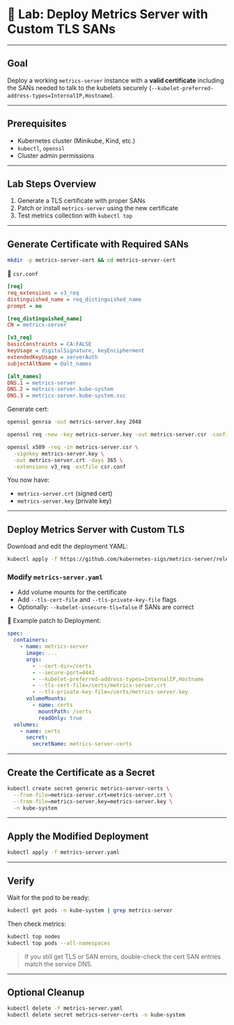 
# 🔬 Lab: Deploy Metrics Server with Custom TLS SANs

---

## Goal

Deploy a working `metrics-server` instance with a **valid certificate** including the SANs needed to talk to the kubelets securely (`--kubelet-preferred-address-types=InternalIP,Hostname`).

---

## Prerequisites

* Kubernetes cluster (Minikube, Kind, etc.)
* `kubectl`, `openssl`
* Cluster admin permissions

---

## Lab Steps Overview

1. Generate a TLS certificate with proper SANs
2. Patch or install `metrics-server` using the new certificate
3. Test metrics collection with `kubectl top`

---

## Generate Certificate with Required SANs

```bash
mkdir -p metrics-server-cert && cd metrics-server-cert
```

📄 `csr.conf`

```ini
[req]
req_extensions = v3_req
distinguished_name = req_distinguished_name
prompt = no

[req_distinguished_name]
CN = metrics-server

[v3_req]
basicConstraints = CA:FALSE
keyUsage = digitalSignature, keyEncipherment
extendedKeyUsage = serverAuth
subjectAltName = @alt_names

[alt_names]
DNS.1 = metrics-server
DNS.2 = metrics-server.kube-system
DNS.3 = metrics-server.kube-system.svc
```

Generate cert:

```bash
openssl genrsa -out metrics-server.key 2048

openssl req -new -key metrics-server.key -out metrics-server.csr -config csr.conf

openssl x509 -req -in metrics-server.csr \
  -signkey metrics-server.key \
  -out metrics-server.crt -days 365 \
  -extensions v3_req -extfile csr.conf
```

You now have:

* `metrics-server.crt` (signed cert)
* `metrics-server.key` (private key)

---

## Deploy Metrics Server with Custom TLS

Download and edit the deployment YAML:

```bash
kubectl apply -f https://github.com/kubernetes-sigs/metrics-server/releases/latest/download/components.yaml --dry-run=client -o yaml > metrics-server.yaml
```

### Modify `metrics-server.yaml`

* Add volume mounts for the certificate
* Add `--tls-cert-file` and `--tls-private-key-file` flags
* Optionally: `--kubelet-insecure-tls=false` if SANs are correct

📌 Example patch to Deployment:

```yaml
spec:
  containers:
    - name: metrics-server
      image: ...
      args:
        - --cert-dir=/certs
        - --secure-port=4443
        - --kubelet-preferred-address-types=InternalIP,Hostname
        - --tls-cert-file=/certs/metrics-server.crt
        - --tls-private-key-file=/certs/metrics-server.key
      volumeMounts:
        - name: certs
          mountPath: /certs
          readOnly: true
  volumes:
    - name: certs
      secret:
        secretName: metrics-server-certs
```

---

## Create the Certificate as a Secret

```bash
kubectl create secret generic metrics-server-certs \
  --from-file=metrics-server.crt=metrics-server.crt \
  --from-file=metrics-server.key=metrics-server.key \
  -n kube-system
```

---

## Apply the Modified Deployment

```bash
kubectl apply -f metrics-server.yaml
```

---

## Verify

Wait for the pod to be ready:

```bash
kubectl get pods -n kube-system | grep metrics-server
```

Then check metrics:

```bash
kubectl top nodes
kubectl top pods --all-namespaces
```

> If you still get TLS or SAN errors, double-check the cert SAN entries match the service DNS.

---

## Optional Cleanup

```bash
kubectl delete -f metrics-server.yaml
kubectl delete secret metrics-server-certs -n kube-system
```
